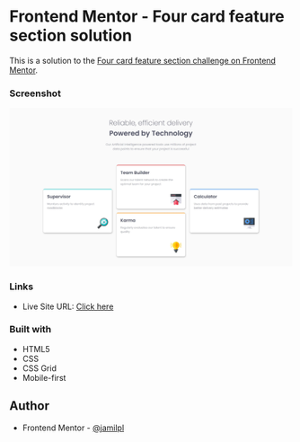 # Frontend Mentor - Four card feature section solution

This is a solution to the [Four card feature section challenge on Frontend Mentor](https://www.frontendmentor.io/challenges/four-card-feature-section-weK1eFYK).

### Screenshot

![](./design/final-solution.jpg)

### Links

- Live Site URL: [Click here](https://jamilpl.github.io/four-card-feature-section/)

### Built with

- HTML5
- CSS
- CSS Grid
- Mobile-first

## Author

- Frontend Mentor - [@jamilpl](https://www.frontendmentor.io/profile/jamilpl)
